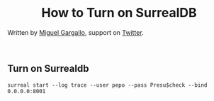 <br>
  <h1 align="center">How to Turn on SurrealDB</h1>
<p>
  Written by <a href="https://github.com/miguelgargallo" target="_blank">Miguel Gargallo</a>, support on <a href="https://twitter.com/miguelgargallo" target="_blank">Twitter</a>.
</p>
<br>

## Turn on Surrealdb

	surreal start --log trace --user pepo --pass Presu$check --bind 0.0.0.0:8001

